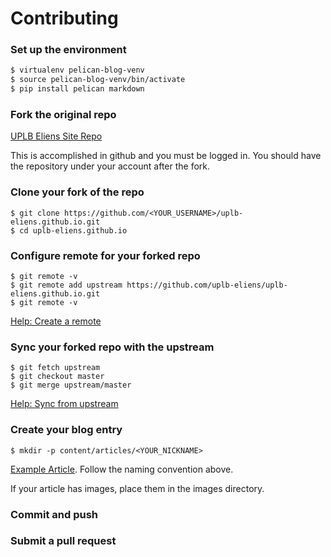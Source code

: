 # Contributing

### Set up the environment

```bash
$ virtualenv pelican-blog-venv
$ source pelican-blog-venv/bin/activate
$ pip install pelican markdown
```
### Fork the original repo

[UPLB Eliens Site Repo](https://github.com/uplb-eliens/uplb-eliens.github.io)

This is accomplished in github and you must be logged in. You should have the repository under your account after the fork.

### Clone your fork of the repo

```
$ git clone https://github.com/<YOUR_USERNAME>/uplb-eliens.github.io.git
$ cd uplb-eliens.github.io
```

### Configure remote for your forked repo

```
$ git remote -v
$ git remote add upstream https://github.com/uplb-eliens/uplb-eliens.github.io.git
$ git remote -v

```

[Help: Create a remote](https://help.github.com/en/articles/configuring-a-remote-for-a-fork)

### Sync your forked repo with the upstream

```
$ git fetch upstream
$ git checkout master
$ git merge upstream/master
```

[Help: Sync from upstream](https://help.github.com/en/articles/syncing-a-fork)

### Create your blog entry
```
$ mkdir -p content/articles/<YOUR_NICKNAME>
```
[Example Article](https://raw.githubusercontent.com/uplb-eliens/uplb-eliens.github.io/master/content/articles/jach/jach_002.rst).
Follow the naming convention above.

If your article has images, place them in the images directory.

### Commit and push



### Submit a pull request
